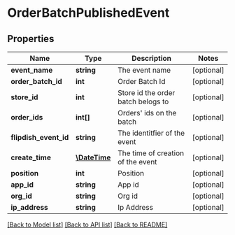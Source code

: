 # OrderBatchPublishedEvent

## Properties
Name | Type | Description | Notes
------------ | ------------- | ------------- | -------------
**event_name** | **string** | The event name | [optional] 
**order_batch_id** | **int** | Order Batch Id | [optional] 
**store_id** | **int** | Store id the order batch belogs to | [optional] 
**order_ids** | **int[]** | Orders&#39; ids on the batch | [optional] 
**flipdish_event_id** | **string** | The identitfier of the event | [optional] 
**create_time** | [**\DateTime**](\DateTime.md) | The time of creation of the event | [optional] 
**position** | **int** | Position | [optional] 
**app_id** | **string** | App id | [optional] 
**org_id** | **string** | Org id | [optional] 
**ip_address** | **string** | Ip Address | [optional] 

[[Back to Model list]](../README.md#documentation-for-models) [[Back to API list]](../README.md#documentation-for-api-endpoints) [[Back to README]](../README.md)



